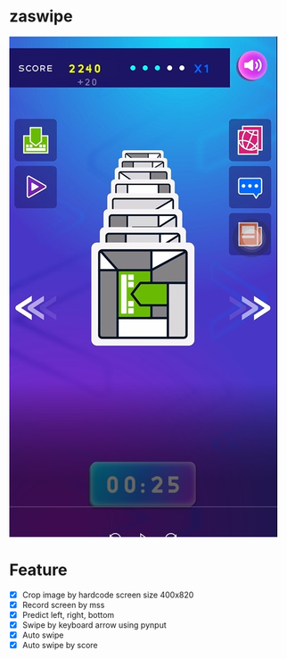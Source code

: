 # zaswipe
![alt text](https://github.com/rin2401/zaswipe/blob/master/screen.jpg)
# Feature
- [x] Crop image by hardcode screen size 400x820
- [x] Record screen by mss
- [x] Predict left, right, bottom
- [x] Swipe by keyboard arrow using pynput
- [x] Auto swipe
- [x] Auto swipe by score
